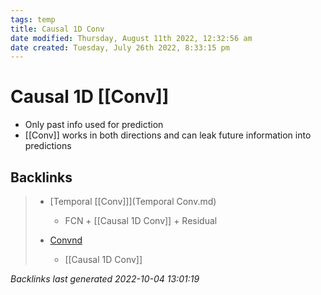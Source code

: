 ```yaml
---
tags: temp
title: Causal 1D Conv
date modified: Thursday, August 11th 2022, 12:32:56 am
date created: Tuesday, July 26th 2022, 8:33:15 pm
---
```


# Causal 1D [[Conv]]
- Only past info used for prediction
- [[Conv]] works in both directions and can leak future information into predictions

## Backlinks

> - [Temporal [[Conv]]](Temporal Conv.md)
>   - FCN + [[Causal 1D Conv]] + Residual
>    
> - [Convnd](Conv.md)
>   - [[Causal 1D Conv]]

_Backlinks last generated 2022-10-04 13:01:19_
